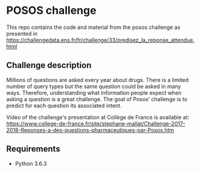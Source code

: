 # POSOS challenge
This repo contains the code and material from the posos challenge as presented in https://challengedata.ens.fr/fr/challenge/33/predisez_la_reponse_attendue.html
## Challenge description
Millions of questions are asked every year about drugs. There is a limited number of query types but the same question could be asked in many ways. Therefore, understanding what information people expect when asking a question is a great challenge. The goal of Posos’ challenge is to predict for each question its associated intent.

Video of the challenge's presentation at Collège de France is available at: https://www.college-de-france.fr/site/stephane-mallat/Challenge-2017-2018-Reponses-a-des-questions-pharmaceutiques-par-Posos.htm
## Requirements
- Python 3.6.3
 
